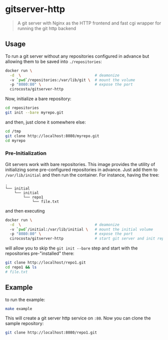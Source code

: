 # gitserver-http

> A git server with Nginx as the HTTP frontend and fast cgi wrapper for running the git http backend


## Usage

To run a git server without any repositories configured in advance but allowing them to be saved into `./repositories`: 
 
  ```sh
  docker run \
    -d  \                                 # deamonize
    -v `pwd`/repositories:/var/lib/git \  # mount the volume
    -p "8080:80" \                        # expose the port 
    cirocosta/gitserver-http
  ```

Now, initialize a bare repository:

  ```sh
  cd repositories
  git init --bare myrepo.git
  ```

and then, just clone it somewhere else:

  ```sh
  cd /tmp
  git clone http://localhost:8080/myrepo.git
  cd myrepo 
  ```


### Pre-Initialization

Git servers work with bare repositories. This image provides the utility of initializing some pre-configured repositories in advance. Just add them to `/var/lib/initial` and then run the container. For instance, having the tree:

  ```
  .
  └── initial
      └── initial
          └── repo1
              └── file.txt
  ```

and then executing

  ```sh
  docker run \
    -d  \                                 # deamonize
    -v `pwd`/initial:/var/lib/initial \   # mount the initial volume
    -p "8080:80" \                        # expose the port 
    cirocosta/gitserver-http              # start git server and init repositories
  ```

will allow you to skip the `git init --bare` step and start with the repositories pre-"installed" there:

  ```sh
  git clone http://localhost/repo1.git
  cd repo1 && ls
  # file.txt
  ```


## Example

to run the example:

  ```sh
  make example
  ```


This will create a git server http service on `:80`. Now you can clone the sample repository:


  ```sh
  git clone http://localhost:8080/repo1.git
  ```


